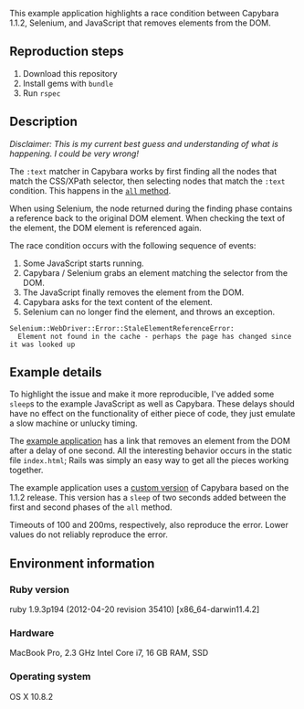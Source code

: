 This example application highlights a race condition between Capybara
1.1.2, Selenium, and JavaScript that removes elements from the DOM.

## Reproduction steps

1. Download this repository
2. Install gems with `bundle`
3. Run `rspec`

## Description

*Disclaimer: This is my current best guess and understanding of what
is happening. I could be very wrong!*

The `:text` matcher in Capybara works by first finding all the nodes
that match the CSS/XPath selector, then selecting nodes that match the
`:text` condition. This happens in the [`all` method][all].

When using Selenium, the node returned during the finding phase
contains a reference back to the original DOM element. When checking
the text of the element, the DOM element is referenced again.

The race condition occurs with the following sequence of events:

1. Some JavaScript starts running.
2. Capybara / Selenium grabs an element matching the selector from the DOM.
3. The JavaScript finally removes the element from the DOM.
4. Capybara asks for the text content of the element.
5. Selenium can no longer find the element, and throws an exception.

```
Selenium::WebDriver::Error::StaleElementReferenceError:
  Element not found in the cache - perhaps the page has changed since it was looked up
```

## Example details

To highlight the issue and make it more reproducible, I've added some
`sleep`s to the example JavaScript as well as Capybara. These delays
should have no effect on the functionality of either piece of code,
they just emulate a slow machine or unlucky timing.

The [example application][app] has a link that removes an element from
the DOM after a delay of one second. All the interesting behavior
occurs in the static file `index.html`; Rails was simply an easy way
to get all the pieces working together.

The example application uses a [custom version][capybara-sleep] of
Capybara based on the 1.1.2 release. This version has a `sleep` of two
seconds added between the first and second phases of the `all` method.

Timeouts of 100 and 200ms, respectively, also reproduce the
error. Lower values do not reliably reproduce the error.

## Environment information

### Ruby version
ruby 1.9.3p194 (2012-04-20 revision 35410) [x86_64-darwin11.4.2]

### Hardware
MacBook Pro, 2.3 GHz Intel Core i7, 16 GB RAM, SSD

### Operating system
OS X 10.8.2

[all]: https://github.com/jnicklas/capybara/blob/1.1_stable/lib/capybara/node/finders.rb#L109
[app]: https://github.com/shepmaster/capybara-race/blob/master/public/index.html
[capybara-sleep]: https://github.com/shepmaster/capybara/commit/8e5d8d5d72d2c1e2740188980c3ed6a3c353e667
